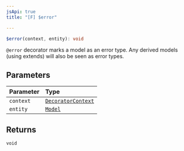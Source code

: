 ```yaml
---
jsApi: true
title: "[F] $error"

---
```

```ts
$error(context, entity): void
```

`@error` decorator marks a model as an error type.
 Any derived models (using extends) will also be seen as error types.

## Parameters

| Parameter | Type |
| :------ | :------ |
| `context` | [`DecoratorContext`](../interfaces/DecoratorContext.md) |
| `entity` | [`Model`](../interfaces/Model.md) |

## Returns

`void`
